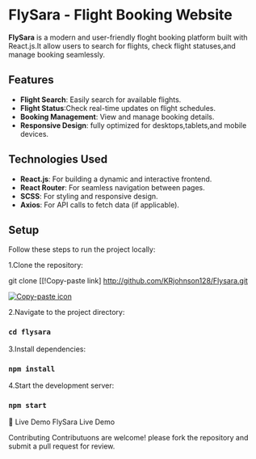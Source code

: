 # FlySara - Flight Booking Website

**FlySara** is a modern and user-friendly floght booking platform built with React.js.It allow users to search for flights,
   check flight statuses,and manage booking seamlessly.

## Features
- **Flight Search**: Easily search for available flights.
- **Flight Status**:Check real-time updates on flight schedules.
- **Booking Management**: View and manage booking details.
- **Responsive Design**: fully optimized for desktops,tablets,and mobile devices.

## Technologies Used
- **React.js**: For building a dynamic and interactive frontend.
- **React Router**: For seamless navigation between pages.
- **SCSS**: For styling and responsive design.
- **Axios**: For API calls to fetch data  (if applicable).
  
## Setup
  Follow these steps to run the project locally:

  
  1.Clone the repository:
    
 git clone   [[!Copy-paste link] http://github.com/KRjohnson128/Flysara.git

[![Copy-paste icon](https://upload.wikimedia.org/wikipedia/commons/thumb/0/0d/Copy_icon.svg/1024px-Copy_icon.svg.png)](http://www.example.com)
 

2.Navigate to the project directory:

  ### `cd flysara`

3.Install dependencies:

 ### `npm install`

4.Start the development server:

### `npm start`

🚀 Live Demo
    FlySara Live Demo

  Contributing
      Contributuons are welcome! please fork the repository and submit a pull request for 
      review.

    
    


    



    


  
